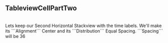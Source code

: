 ## TableviewCellPartTwo

<br>
Lets keep our Second Horizontal Stackview with the time labels. We'll make its ```Alignment``` Center and its ```Distribution``` Equal Spacing. ```Spacing``` will be 36 

